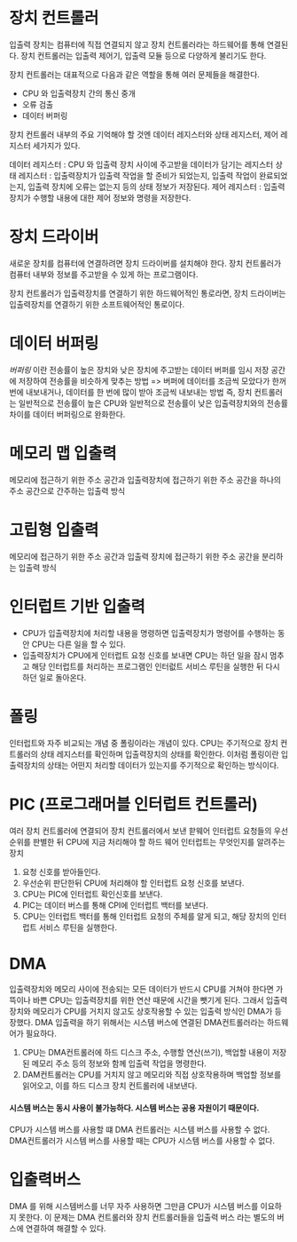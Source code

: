 # 장치 컨트롤러

입출력 장치는 컴퓨터에 직접 연결되지 않고 장치 컨트롤러라는 하드웨어를 통해 연결된다.
장치 컨트롤러는 입출력 제어기, 입출력 모듈 등으로 다양하게 불리기도 한다.

장치 컨트롤러는 대표적으로 다음과 같은 역할을 통해 여러 문제들을 해결한다.

- CPU 와 입출력장치 간의 통신 중개
- 오류 검출
- 데이터 버퍼링

장치 컨트롤러 내부의 주요 기억해야 할 것엔 데이터 레지스터와 상태 레지스터, 제어 레지스터 세가지가 있다.

데이터 레지스터 : CPU 와 입출력 장치 사이에 주고받을 데이터가 담기는 레지스터
상태 레지스터 : 입출력장치가 입출력 작업을 할 준비가 되었는지, 입출력 작업이 완료되었는지, 입출력 장치에 오류는 없는지 등의 상태 정보가 저장된다.
제어 레지스터 : 입출력장치가 수행할 내용에 대한 제어 정보와 명령을 저장한다.

# 장치 드라이버

새로운 장치를 컴퓨터에 연결하려면 장치 드라이버를 설치해야 한다.
장치 컨트롤러가 컴퓨터 내부와 정보를 주고받을 수 있게 하는 프로그램이다.

장치 컨트롤러가 입출력장치를 연결하기 위한 하드웨어적인 통로라면,
장치 드라이버는 입출력장치를 연결하기 위한 소프트웨어적인 통로이다.

# 데이터 버퍼링

_버퍼링_ 이란 전송률이 높은 장치와 낮은 장치에 주고받는 데이터 버퍼를 임시 저장 공간에 저장하여 전송률을 비슷하게 맞추는 방법
=> 버퍼에 데이터를 조금씩 모았다가 한꺼번에 내보내거나, 데이터를 한 번에 많이 받아 조금씩 내보내는 방법
즉, 장치 컨트롤러는 일반적으로 전송률이 높은 CPU와 일반적으로 전송률이 낮은 입출력장치와의 전송률 차이를 데이터 버퍼링으로 완화한다.

# 메모리 맵 입출력

메모리에 접근하기 위한 주소 공간과 입출력장치에 접근하기 위한 주소 공간을 하나의 주소 공간으로 간주하는 입출력 방식

# 고립형 입출력

메모리에 접근하기 위한 주소 공간과 입출력 장치에 접근하기 위한 주소 공간을 분리하는 입출력 방식

# 인터럽트 기반 입출력

- CPU가 입출력장치에 처리할 내용을 명령하면 입출력장치가 명령어를 수행하는 동안 CPU는 다른 일을 할 수 있다.
- 입출력장치가 CPU에게 인터럽트 요청 신호를 보내면 CPU는 하던 일을 잠시 멈추고 해당 인터럽트를 처리하는 프로그램인 인터럾트 서비스 루틴을 실행한 뒤 다시 하던 일로 돌아온다.

# 폴링

인터럽트와 자주 비교되는 개념 중 폴링이라는 개념이 있다.
CPU는 주기적으로 장치 컨트롤러의 상태 레지스터를 확인하며 입출력장치의 상태를 확인한다.
이처럼 폴링이란 입출력장치의 상태는 어떤지 처리할 데이터가 있는지를 주기적으로 확인하는 방식이다.

# PIC (프로그래머블 인터럽트 컨트롤러)

여러 장치 컨트롤러에 연결되어 장치 컨트롤러에서 보낸 핟웨어 인터럽트 요청들의 우선 순위를 판별한 뒤 CPU에 지금 처리해야 할 하드 웨어 인터럽트는 무엇인지를 알려주는 장치

1. 요청 신호를 받아들인다.
2. 우선순위 판단한뒤 CPU에 처리해야 할 인터럽트 요청 신호를 보낸다.
3. CPU는 PIC에 인터럽트 확인신호를 보낸다.
4. PIC는 데이터 버스를 통해 CPI에 인터럽트 백터를 보낸다.
5. CPU는 인터럽트 백터를 통해 인터럽트 요청의 주체를 알게 되고, 해당 장치의 인터럽트 서비스 루틴을 실행한다.

# DMA

입출력장치와 메모리 사이에 전송되는 모든 데이터가 반드시 CPU를 거쳐야 한다면 가뜩이나 바쁜 CPU는 입출력장치를 위한 연산 때문에 시간을 뺏기게 된다.
그래서 입출력장치와 메모리가 CPU를 거치지 않고도 상호작용할 수 있는 입출력 방식인 DMA가 등장했다.
DMA 입출력을 하기 위해서는 시스템 버스에 연결된 DMA컨트롤러라는 하드웨어가 필요하다.

1. CPU는 DMA컨트롤러에 하드 디스크 주소, 수행할 연산(쓰기), 백업할 내용이 저장된 메모리 주소 등의 정보와 함께 입출력 작업을 명령한다.
2. DAM컨트롤러는 CPU를 거치지 않고 메모리와 직접 상호작용하며 백업할 정보를 읽어오고, 이를 하드 디스크 장치 컨트롤러에 내보낸다.

#### 시스템 버스는 동시 사용이 불가능하다. 시스템 버스는 공용 자원이기 때문이다.

CPU가 시스템 버스를 사용할 떄 DMA 컨트롤러는 시스템 버스를 사용할 수 없다.
DMA컨트롤러가 시스템 버스를 사용할 때는 CPU가 시스템 버스를 사용할 수 없다.

# 입출력버스

DMA 를 위해 시스템버스를 너무 자주 사용하면 그만큼 CPU가 시스템 버스를 이요하지 못한다. 이 문제는 DMA 컨트롤러와 장치 컨트롤러들을 입출력 버스 라는 별도의 버스에 연결하여 해결할 수 있다.
